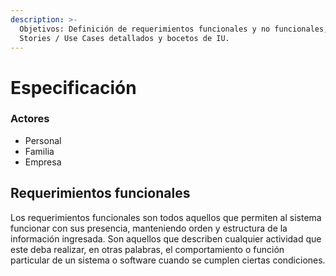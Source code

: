 ```yaml
---
description: >-
  Objetivos: Definición de requerimientos funcionales y no funcionales, user
  Stories / Use Cases detallados y bocetos de IU.
---
```


# Especificación

### Actores

* Personal
* Familia
* Empresa

## Requerimientos funcionales

Los requerimientos funcionales son todos aquellos que permiten al sistema funcionar con sus presencia, manteniendo orden y estructura de la información ingresada. Son aquellos que describen cualquier actividad que este deba realizar, en otras palabras, el comportamiento o función particular de un sistema o software cuando se cumplen ciertas condiciones.
